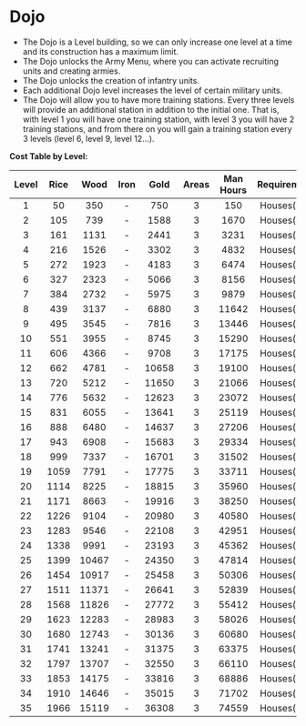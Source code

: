 # Dojo

- The Dojo is a Level building, so we can only increase one level at a time and its construction has a maximum limit.
- The Dojo unlocks the Army Menu, where you can activate recruiting units and creating armies.
- The Dojo unlocks the creation of infantry units.
- Each additional Dojo level increases the level of certain military units.
- The Dojo will allow you to have more training stations. Every three levels will provide an additional station in addition to the initial one. That is, with level 1 you will have one training station, with level 3 you will have 2 training stations, and from there on you will gain a training station every 3 levels (level 6, level 9, level 12...).


**Cost Table by Level:**

| Level | Rice  | Wood  | Iron  | Gold  | Areas | Man Hours | Requirement | Máx. level |
| :---: | :---: | :---: | :---: | :---: | :---: | :-------: | :---------: | :--------: |
|   1   |  50   |  350  |   -   |  750  |   3   |    150    | Houses(30)  |     35     |
|   2   |  105  |  739  |   -   | 1588  |   3   |   1670    | Houses(30)  |     35     |
|   3   |  161  | 1131  |   -   | 2441  |   3   |   3231    | Houses(30)  |     35     |
|   4   |  216  | 1526  |   -   | 3302  |   3   |   4832    | Houses(30)  |     35     |
|   5   |  272  | 1923  |   -   | 4183  |   3   |   6474    | Houses(30)  |     35     |
|   6   |  327  | 2323  |   -   | 5066  |   3   |   8156    | Houses(30)  |     35     |
|   7   |  384  | 2732  |   -   | 5975  |   3   |   9879    | Houses(30)  |     35     |
|   8   |  439  | 3137  |   -   | 6880  |   3   |   11642   | Houses(30)  |     35     |
|   9   |  495  | 3545  |   -   | 7816  |   3   |   13446   | Houses(30)  |     35     |
|  10   |  551  | 3955  |   -   | 8745  |   3   |   15290   | Houses(30)  |     35     |
|  11   |  606  | 4366  |   -   | 9708  |   3   |   17175   | Houses(30)  |     35     |
|  12   |  662  | 4781  |   -   | 10658 |   3   |   19100   | Houses(30)  |     35     |
|  13   |  720  | 5212  |   -   | 11650 |   3   |   21066   | Houses(30)  |     35     |
|  14   |  776  | 5632  |   -   | 12623 |   3   |   23072   | Houses(30)  |     35     |
|  15   |  831  | 6055  |   -   | 13641 |   3   |   25119   | Houses(30)  |     35     |
|  16   |  888  | 6480  |   -   | 14637 |   3   |   27206   | Houses(30)  |     35     |
|  17   |  943  | 6908  |   -   | 15683 |   3   |   29334   | Houses(30)  |     35     |
|  18   |  999  | 7337  |   -   | 16701 |   3   |   31502   | Houses(30)  |     35     |
|  19   | 1059  | 7791  |   -   | 17775 |   3   |   33711   | Houses(30)  |     35     |
|  20   | 1114  | 8225  |   -   | 18815 |   3   |   35960   | Houses(30)  |     35     |
|  21   | 1171  | 8663  |   -   | 19916 |   3   |   38250   | Houses(30)  |     35     |
|  22   | 1226  | 9104  |   -   | 20980 |   3   |   40580   | Houses(30)  |     35     |
|  23   | 1283  | 9546  |   -   | 22108 |   3   |   42951   | Houses(30)  |     35     |
|  24   | 1338  | 9991  |   -   | 23193 |   3   |   45362   | Houses(30)  |     35     |
|  25   | 1399  | 10467 |   -   | 24350 |   3   |   47814   | Houses(30)  |     35     |
|  26   | 1454  | 10917 |   -   | 25458 |   3   |   50306   | Houses(30)  |     35     |
|  27   | 1511  | 11371 |   -   | 26641 |   3   |   52839   | Houses(30)  |     35     |
|  28   | 1568  | 11826 |   -   | 27772 |   3   |   55412   | Houses(30)  |     35     |
|  29   | 1623  | 12283 |   -   | 28983 |   3   |   58026   | Houses(30)  |     35     |
|  30   | 1680  | 12743 |   -   | 30136 |   3   |   60680   | Houses(30)  |     35     |
|  31   | 1741  | 13241 |   -   | 31375 |   3   |   63375   | Houses(30)  |     35     |
|  32   | 1797  | 13707 |   -   | 32550 |   3   |   66110   | Houses(30)  |     35     |
|  33   | 1853  | 14175 |   -   | 33816 |   3   |   68886   | Houses(30)  |     35     |
|  34   | 1910  | 14646 |   -   | 35015 |   3   |   71702   | Houses(30)  |     35     |
|  35   | 1966  | 15119 |   -   | 36308 |   3   |   74559   | Houses(30)  |     35     |
